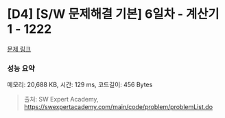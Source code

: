 # [D4] [S/W 문제해결 기본] 6일차 - 계산기1 - 1222 

[문제 링크](https://swexpertacademy.com/main/code/problem/problemDetail.do?contestProbId=AV14mbSaAEwCFAYD) 

### 성능 요약

메모리: 20,688 KB, 시간: 129 ms, 코드길이: 456 Bytes



> 출처: SW Expert Academy, https://swexpertacademy.com/main/code/problem/problemList.do